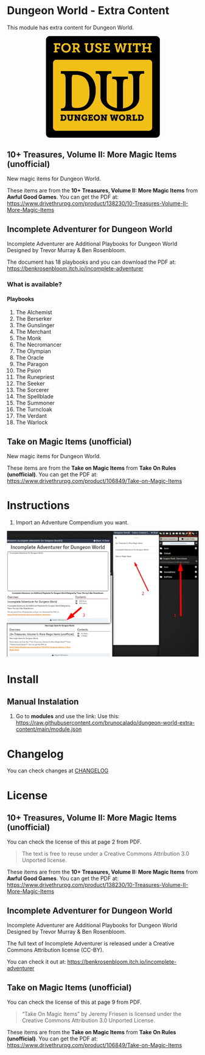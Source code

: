 # Dungeon World - Extra Content
This module has extra content for Dungeon World.

<p align="center">
  <img width="300" src="images/guide/usedw.png">
</p>

## 10+ Treasures, Volume II: More Magic Items (unofficial)

New magic items for Dungeon World. 

These items are from the **10+ Treasures, Volume II: More Magic Items** from **Awful Good Games**. You can get the PDF at: https://www.drivethrurpg.com/product/138230/10-Treasures-Volume-II-More-Magic-Items

## Incomplete Adventurer for Dungeon World
Incomplete Adventurer are Additional Playbooks for Dungeon World Designed by Trevor Murray & Ben Rosenbloom.

The document has 18 playbooks and you can download the PDF at: https://benkrosenbloom.itch.io/incomplete-adventurer

### What is available?

#### Playbooks
1. The Alchemist
2. The Berserker
3. The Gunslinger
4. The Merchant
5. The Monk 
6. The Necromancer
7. The Olympian
8. The Oracle
9. The Paragon
10. The Psion
11. The Runepriest
12. The Seeker
13. The Sorcerer
14. The Spellblade
15. The Summoner
16. The Turncloak
17. The Verdant
18. The Warlock

## Take on Magic Items (unofficial)

New magic items for Dungeon World. 

These items are from the **Take on Magic Items** from **Take On Rules (unofficial)**. You can get the PDF at: https://www.drivethrurpg.com/product/106849/Take-on-Magic-Items

# Instructions
1. Import an Adventure Compendium you want.

<p align="center">
  <img width="900" src="images/guide/demo.webp">
</p>

# Install

## Manual Instalation
1. Go to **modules** and use the link: 
Use this: https://raw.githubusercontent.com/brunocalado/dungeon-world-extra-content/main/module.json

# Changelog
You can check changes at [CHANGELOG](CHANGELOG.md)

# License

## 10+ Treasures, Volume II: More Magic Items (unofficial)
You can check the license of this at page 2 from PDF. 

> The text is free to reuse under a Creative Commons Attribution 3.0 Unported license.

These items are from the **10+ Treasures, Volume II: More Magic Items** from **Awful Good Games**. You can get the PDF at: https://www.drivethrurpg.com/product/138230/10-Treasures-Volume-II-More-Magic-Items

## Incomplete Adventurer for Dungeon World
Incomplete Adventurer are Additional Playbooks for Dungeon World Designed by Trevor Murray & Ben Rosenbloom.

The full text of Incomplete Adventurer is released under a Creative Commons Attribution license (CC-BY).

You can check it out at: https://benkrosenbloom.itch.io/incomplete-adventurer

## Take on Magic Items (unofficial)
You can check the license of this at page 9 from PDF. 

> “Take On Magic Items” by Jeremy Friesen is licensed under the Creative Commons Attribution 3.0 Unported License.

These items are from the **Take on Magic Items** from **Take On Rules (unofficial)**. You can get the PDF at: https://www.drivethrurpg.com/product/106849/Take-on-Magic-Items





